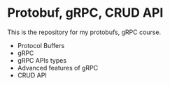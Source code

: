 # Protobuf, gRPC, CRUD API

This is the repository for my protobufs, gRPC course.

- Protocol Buffers
- gRPC
- gRPC APIs types
- Advanced features of gRPC
- CRUD API
